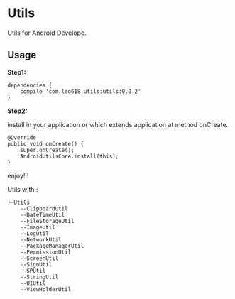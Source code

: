 # Utils #

Utils for Android Develope.


## Usage

**Step1:**

	dependencies {
	    compile 'com.leo618.utils:utils:0.0.2'
	}



**Step2:**

install in your application or which extends application at method onCreate.

	@Override
    public void onCreate() {
        super.onCreate();
        AndroidUtilsCore.install(this);
    }


enjoy!!!


Utils with :


	└─Utils
		--ClipboardUtil
		--DateTimeUtil
		--FileStorageUtil
		--ImageUtil
		--LogUtil
		--NetworkUtil
		--PackageManagerUtil
		--PermissionUtil
		--ScreenUtil
		--SignUtil
		--SPUtil
		--StringUtil
		--UIUtil
		--ViewHolderUtil

